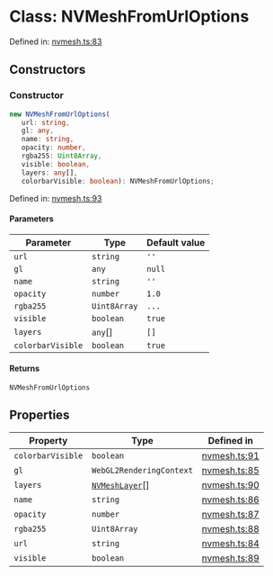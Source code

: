 # Class: NVMeshFromUrlOptions

Defined in: [nvmesh.ts:83](https://github.com/thewtex/niivue/blob/main/packages/niivue/src/nvmesh.ts#L83)

## Constructors

### Constructor

```ts
new NVMeshFromUrlOptions(
   url: string,
   gl: any,
   name: string,
   opacity: number,
   rgba255: Uint8Array,
   visible: boolean,
   layers: any[],
   colorbarVisible: boolean): NVMeshFromUrlOptions;
```

Defined in: [nvmesh.ts:93](https://github.com/thewtex/niivue/blob/main/packages/niivue/src/nvmesh.ts#L93)

#### Parameters

| Parameter         | Type         | Default value |
| ----------------- | ------------ | ------------- |
| `url`             | `string`     | `''`          |
| `gl`              | `any`        | `null`        |
| `name`            | `string`     | `''`          |
| `opacity`         | `number`     | `1.0`         |
| `rgba255`         | `Uint8Array` | `...`         |
| `visible`         | `boolean`    | `true`        |
| `layers`          | `any`[]      | `[]`          |
| `colorbarVisible` | `boolean`    | `true`        |

#### Returns

`NVMeshFromUrlOptions`

## Properties

| Property                                       | Type                                              | Defined in                                                                                    |
| ---------------------------------------------- | ------------------------------------------------- | --------------------------------------------------------------------------------------------- |
| <a id="colorbarvisible"></a> `colorbarVisible` | `boolean`                                         | [nvmesh.ts:91](https://github.com/thewtex/niivue/blob/main/packages/niivue/src/nvmesh.ts#L91) |
| <a id="gl"></a> `gl`                           | `WebGL2RenderingContext`                          | [nvmesh.ts:85](https://github.com/thewtex/niivue/blob/main/packages/niivue/src/nvmesh.ts#L85) |
| <a id="layers"></a> `layers`                   | [`NVMeshLayer`](../type-aliases/NVMeshLayer.md)[] | [nvmesh.ts:90](https://github.com/thewtex/niivue/blob/main/packages/niivue/src/nvmesh.ts#L90) |
| <a id="name"></a> `name`                       | `string`                                          | [nvmesh.ts:86](https://github.com/thewtex/niivue/blob/main/packages/niivue/src/nvmesh.ts#L86) |
| <a id="opacity"></a> `opacity`                 | `number`                                          | [nvmesh.ts:87](https://github.com/thewtex/niivue/blob/main/packages/niivue/src/nvmesh.ts#L87) |
| <a id="rgba255"></a> `rgba255`                 | `Uint8Array`                                      | [nvmesh.ts:88](https://github.com/thewtex/niivue/blob/main/packages/niivue/src/nvmesh.ts#L88) |
| <a id="url"></a> `url`                         | `string`                                          | [nvmesh.ts:84](https://github.com/thewtex/niivue/blob/main/packages/niivue/src/nvmesh.ts#L84) |
| <a id="visible"></a> `visible`                 | `boolean`                                         | [nvmesh.ts:89](https://github.com/thewtex/niivue/blob/main/packages/niivue/src/nvmesh.ts#L89) |

